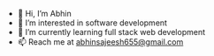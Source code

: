 - 👋 Hi, I’m Abhin 
- 👀 I’m interested in software development
- 🌱 I’m currently learning full stack web development
- 📫 Reach me at abhinsajeesh655@gmail.com
